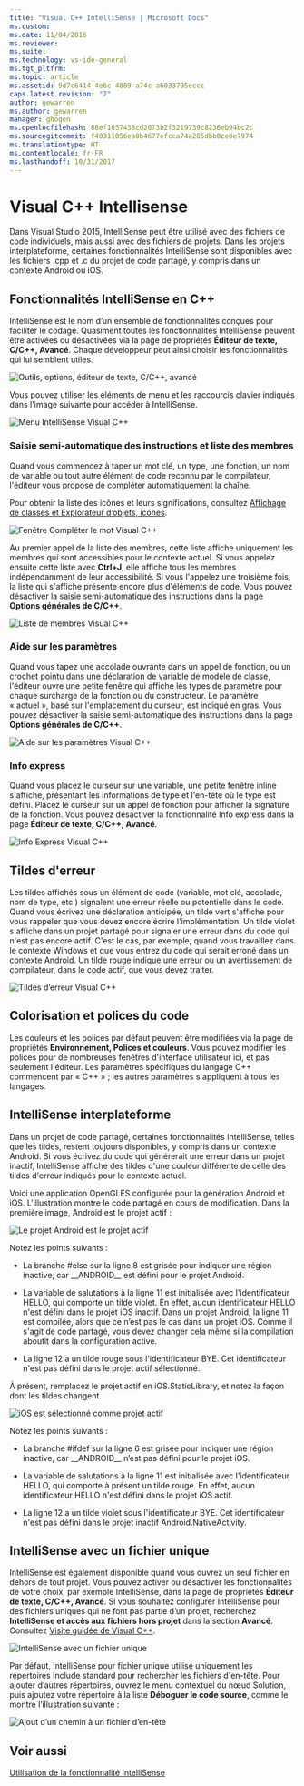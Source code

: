 ```yaml
---
title: "Visual C++ IntelliSense | Microsoft Docs"
ms.custom: 
ms.date: 11/04/2016
ms.reviewer: 
ms.suite: 
ms.technology: vs-ide-general
ms.tgt_pltfrm: 
ms.topic: article
ms.assetid: 9d7c6414-4e6c-4889-a74c-a6033795eccc
caps.latest.revision: "7"
author: gewarren
ms.author: gewarren
manager: ghogen
ms.openlocfilehash: 88ef1657438cd2073b2f3219739c8236eb94bc2c
ms.sourcegitcommit: f40311056ea0b4677efcca74a285dbb0ce0e7974
ms.translationtype: HT
ms.contentlocale: fr-FR
ms.lasthandoff: 10/31/2017
---
```

# <a name="visual-c-intellisense"></a>Visual C++ Intellisense
Dans Visual Studio 2015, IntelliSense peut être utilisé avec des fichiers de code individuels, mais aussi avec des fichiers de projets. Dans les projets interplateforme, certaines fonctionnalités IntelliSense sont disponibles avec les fichiers .cpp et .c du projet de code partagé, y compris dans un contexte Android ou iOS.  
  
## <a name="intellisense-features-in-c"></a>Fonctionnalités IntelliSense en C++  
 IntelliSense est le nom d’un ensemble de fonctionnalités conçues pour faciliter le codage. Quasiment toutes les fonctionnalités IntelliSense peuvent être activées ou désactivées via la page de propriétés **Éditeur de texte, C/C++, Avancé**. Chaque développeur peut ainsi choisir les fonctionnalités qui lui semblent utiles.  
  
 ![Outils, options, éditeur de texte, C/C++, avancé](../ide/media/sintellisensecpptoolsoptions.PNG "sIntelliSenseCppToolsOptions")  
  
 Vous pouvez utiliser les éléments de menu et les raccourcis clavier indiqués dans l'image suivante pour accéder à IntelliSense.  
  
 ![Menu IntelliSense Visual C++](../ide/media/vs2015_cpp_intellisense_menu.png "vs2015_cpp_intellisense_menu")  
  
### <a name="statement-completion-and-member-list"></a>Saisie semi-automatique des instructions et liste des membres  
 Quand vous commencez à taper un mot clé, un type, une fonction, un nom de variable ou tout autre élément de code reconnu par le compilateur, l'éditeur vous propose de compléter automatiquement la chaîne.  
  
 Pour obtenir la liste des icônes et leurs significations, consultez [Affichage de classes et Explorateur d’objets, icônes](../ide/class-view-and-object-browser-icons.md).  
  
 ![Fenêtre Compléter le mot Visual C++](../ide/media/vs2015_cpp_complete_word.png "vs2015_cpp_complete_word")  
  
 Au premier appel de la liste des membres, cette liste affiche uniquement les membres qui sont accessibles pour le contexte actuel. Si vous appelez ensuite cette liste avec **Ctrl+J**, elle affiche tous les membres indépendamment de leur accessibilité. Si vous l'appelez une troisième fois, la liste qui s'affiche présente encore plus d'éléments de code. Vous pouvez désactiver la saisie semi-automatique des instructions dans la page **Options générales de C/C++**.  
  
 ![Liste de membres Visual C++](../ide/media/vs2015_cpp_list_members.png "vs2015_cpp_list_members")  
  
### <a name="parameter-help"></a>Aide sur les paramètres  
 Quand vous tapez une accolade ouvrante dans un appel de fonction, ou un crochet pointu dans une déclaration de variable de modèle de classe, l'éditeur ouvre une petite fenêtre qui affiche les types de paramètre pour chaque surcharge de la fonction ou du constructeur. Le paramètre « actuel », basé sur l'emplacement du curseur, est indiqué en gras. Vous pouvez désactiver la saisie semi-automatique des instructions dans la page **Options générales de C/C++**.  
  
 ![Aide sur les paramètres Visual C++](../ide/media/vs_2015_cpp_param_help.png "vs_2015_cpp_param_help")  
  
### <a name="quick-info"></a>Info express  
 Quand vous placez le curseur sur une variable, une petite fenêtre inline s'affiche, présentant les informations de type et l'en-tête où le type est défini. Placez le curseur sur un appel de fonction pour afficher la signature de la fonction. Vous pouvez désactiver la fonctionnalité Info express dans la page **Éditeur de texte, C/C++, Avancé**.  
  
 ![Info Express Visual C++](../ide/media/vs2015_cpp_quickinfo.png "vs2015_cpp_quickInfo")  
  
## <a name="error-squiggles"></a>Tildes d'erreur  
 Les tildes affichés sous un élément de code (variable, mot clé, accolade, nom de type, etc.) signalent une erreur réelle ou potentielle dans le code. Quand vous écrivez une déclaration anticipée, un tilde vert s'affiche pour vous rappeler que vous devez encore écrire l'implémentation. Un tilde violet s'affiche dans un projet partagé pour signaler une erreur dans du code qui n'est pas encore actif. C'est le cas, par exemple, quand vous travaillez dans le contexte Windows et que vous entrez du code qui serait erroné dans un contexte Android. Un tilde rouge indique une erreur ou un avertissement de compilateur, dans le code actif, que vous devez traiter.  
  
 ![Tildes d’erreur Visual C++](../ide/media/vs2015_cpp_error_quiggles.png "vs2015_cpp_error_quiggles")  
  
## <a name="code-colorization-and-fonts"></a>Colorisation et polices du code  
 Les couleurs et les polices par défaut peuvent être modifiées via la page de propriétés **Environnement, Polices et couleurs**. Vous pouvez modifier les polices pour de nombreuses fenêtres d'interface utilisateur ici, et pas seulement l'éditeur. Les paramètres spécifiques du langage C++ commencent par « C++ » ; les autres paramètres s'appliquent à tous les langages.  
  
## <a name="cross-platform-intellisense"></a>IntelliSense interplateforme  
 Dans un projet de code partagé, certaines fonctionnalités IntelliSense, telles que les tildes, restent toujours disponibles, y compris dans un contexte Android. Si vous écrivez du code qui générerait une erreur dans un projet inactif, IntelliSense affiche des tildes d'une couleur différente de celle des tildes d'erreur indiqués pour le contexte actuel.  
  
 Voici une application OpenGLES configurée pour la génération Android et iOS. L'illustration montre le code partagé en cours de modification. Dans la première image, Android est le projet actif :  
  
 ![Le projet Android est le projet actif](../ide/media/intellisensecppcrossplatform.png "IntelliSenseCppCrossPlatform")  
  
 Notez les points suivants :  
  
-   La branche #else sur la ligne 8 est grisée pour indiquer une région inactive, car __ANDROID\_\_ est défini pour le projet Android.  
  
-   La variable de salutations à la ligne 11 est initialisée avec l'identificateur HELLO, qui comporte un tilde violet. En effet, aucun identificateur HELLO n'est défini dans le projet iOS inactif. Dans un projet Android, la ligne 11 est compilée, alors que ce n’est pas le cas dans un projet iOS. Comme il s'agit de code partagé, vous devez changer cela même si la compilation aboutit dans la configuration active.  
  
-   La ligne 12 a un tilde rouge sous l'identificateur BYE. Cet identificateur n'est pas défini dans le projet actif sélectionné.  
  
 À présent, remplacez le projet actif en iOS.StaticLibrary, et notez la façon dont les tildes changent.  
  
 ![iOS est sélectionné comme projet actif](../ide/media/intellisensecppcrossplatform2.png "IntelliSenseCppCrossPlatform2")  
  
 Notez les points suivants :  
  
-   La branche #ifdef sur la ligne 6 est grisée pour indiquer une région inactive, car __ANDROID\_\_ n’est pas défini pour le projet iOS.  
  
-   La variable de salutations à la ligne 11 est initialisée avec l'identificateur HELLO, qui comporte à présent un tilde rouge. En effet, aucun identificateur HELLO n'est défini dans le projet iOS actif.  
  
-   La ligne 12 a un tilde violet sous l'identificateur BYE. Cet identificateur n'est pas défini dans le projet inactif Android.NativeActivity.  
  
## <a name="single-file-intellisense"></a>IntelliSense avec un fichier unique  
 IntelliSense est également disponible quand vous ouvrez un seul fichier en dehors de tout projet. Vous pouvez activer ou désactiver les fonctionnalités de votre choix, par exemple IntelliSense, dans la page de propriétés **Éditeur de texte, C/C++, Avancé**. Si vous souhaitez configurer IntelliSense pour des fichiers uniques qui ne font pas partie d’un projet, recherchez **IntelliSense et accès aux fichiers hors projet** dans la section **Avancé**. Consultez [Visite guidée de Visual C++](http://msdn.microsoft.com/en-us/499cb66f-7df1-45d6-8b6b-33d94fd1f17c).  
  
 ![IntelliSense avec un fichier unique](../ide/media/vs2015_cpp_single_file_intellisense.png "vs2015_cpp_single_file_intellisense")  
  
 Par défaut, IntelliSense pour fichier unique utilise uniquement les répertoires Include standard pour rechercher les fichiers d'en-tête. Pour ajouter d’autres répertoires, ouvrez le menu contextuel du nœud Solution, puis ajoutez votre répertoire à la liste **Déboguer le code source**, comme le montre l’illustration suivante :  
  
 ![Ajout d’un chemin à un fichier d’en-tête](../ide/media/intellisensedebugyourcode.jpg "IntelliSenseDebugYourCode")  
  
## <a name="see-also"></a>Voir aussi  
 [Utilisation de la fonctionnalité IntelliSense](../ide/using-intellisense.md)